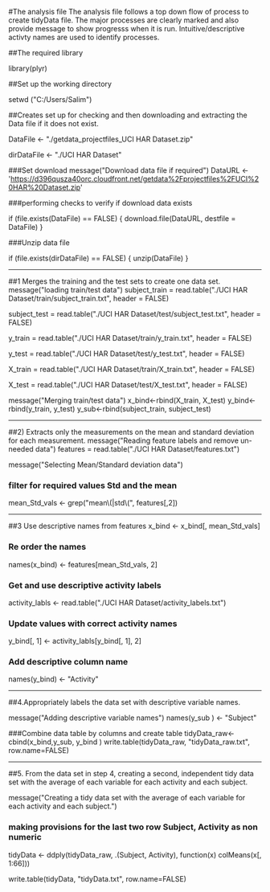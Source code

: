 #The analysis file
The analysis file follows a top down flow of process to create tidyData file.
The major processes are clearly marked and also provide message to show progresss when it is run. Intuitive/descriptive activty names are used to identify processes.

##The required library

library(plyr)

##Set up the working directory

setwd ("C:/Users/Salim")

##Creates set up for checking and then downloading and extracting the Data file if it does not exist.

DataFile <- "./getdata_projectfiles_UCI HAR Dataset.zip"

dirDataFile <- "./UCI HAR Dataset"

###Set download
message("Download data file if required")
DataURL <- 'https://d396qusza40orc.cloudfront.net/getdata%2Fprojectfiles%2FUCI%20HAR%20Dataset.zip'

###performing checks to verify if download data exists

if (file.exists(DataFile) == FALSE) { download.file(DataURL, destfile = DataFile) }

###Unzip data file

if (file.exists(dirDataFile) == FALSE) { unzip(DataFile) }

***************
##1 Merges the training and the test sets to create one data set.
message("loading train/test data")
subject_train = read.table("./UCI HAR Dataset/train/subject_train.txt", header = FALSE)

subject_test = read.table("./UCI HAR Dataset/test/subject_test.txt", header = FALSE)

y_train = read.table("./UCI HAR Dataset/train/y_train.txt", header = FALSE)

y_test = read.table("./UCI HAR Dataset/test/y_test.txt", header = FALSE)

X_train = read.table("./UCI HAR Dataset/train/X_train.txt", header = FALSE)

X_test = read.table("./UCI HAR Dataset/test/X_test.txt", header = FALSE)

message("Merging train/test data")
x_bind<-rbind(X_train, X_test)
y_bind<-rbind(y_train, y_test)
y_sub<-rbind(subject_train, subject_test)

***************
##2) Extracts only the measurements on the mean and standard deviation for each measurement.
message("Reading feature labels and remove un-needed data")
features = read.table("./UCI HAR Dataset/features.txt")

message("Selecting Mean/Standard deviation data")

### filter for required values Std and the mean
mean_Std_vals <- grep("mean\\(|std\\(", features[,2])

***************
##3 Use descriptive names from  features
x_bind <- x_bind[, mean_Std_vals]

### Re order the names
names(x_bind) <- features[mean_Std_vals, 2]

### Get and use descriptive activity labels

activity_labls <- read.table("./UCI HAR Dataset/activity_labels.txt")

### Update values with correct activity names
y_bind[, 1] <- activity_labls[y_bind[, 1], 2]

### Add descriptive column name
names(y_bind) <- "Activity"

***************
##4.Appropriately labels the data set with descriptive variable names.

message("Adding descriptive variable names")
names(y_sub ) <- "Subject"

###Combine data table by columns and create table
tidyData_raw<- cbind(x_bind,y_sub, y_bind )
write.table(tidyData_raw, "tidyData_raw.txt", row.name=FALSE)

***************
##5. From the data set in step 4, creating a second, independent tidy data set with the average of each variable for each activity and each subject.

message("Creating a tidy data set with the average of each variable for each activity and each subject.")
### making provisions for the last two row Subject, Activity as non numeric
tidyData <- ddply(tidyData_raw, .(Subject, Activity), function(x) colMeans(x[, 1:66]))

write.table(tidyData, "tidyData.txt", row.name=FALSE)
